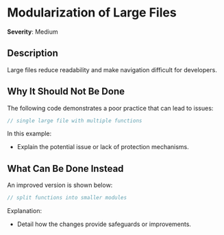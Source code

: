 # Modularization of Large Files

**Severity**: Medium

## Description
Large files reduce readability and make navigation difficult for developers.

## Why It Should Not Be Done

The following code demonstrates a poor practice that can lead to issues:

```rust
// single large file with multiple functions
```

In this example:
- Explain the potential issue or lack of protection mechanisms.

## What Can Be Done Instead

An improved version is shown below:

```rust
// split functions into smaller modules
```

Explanation:
- Detail how the changes provide safeguards or improvements.
